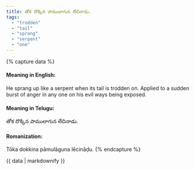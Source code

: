```yaml
---
title: తోక దొక్కిన పాములాగున లేచినాడు.
tags:
  - "trodden"
  - "tail"
  - "sprang"
  - "serpent"
  - "one"
---
```


{% capture data %}
#### Meaning in English:
He sprang up like a serpent when its tail is trodden on.
Applied to a sudden burst of anger in any one on his evil ways being exposed.

#### Meaning in Telugu:
తోక దొక్కిన పాములాగున లేచినాడు.

#### Romanization:
Tōka dokkina pāmulāguna lēcināḍu.
{% endcapture %}

{{ data | markdownify }}

